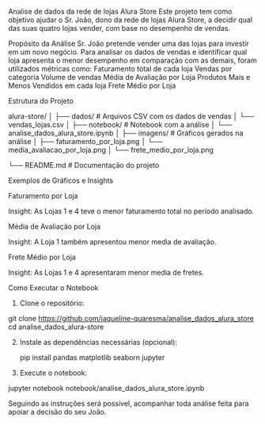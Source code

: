 Analise de dados da rede de lojas Alura Store
Este projeto tem como objetivo ajudar o Sr. João, dono da rede de lojas Alura Store, a decidir qual das suas quatro lojas vender, com base no desempenho de vendas.

Propósito da Análise
Sr. João pretende vender uma das lojas para investir em um novo negócio. Para analisar os dados de vendas e identificar qual loja apresenta o menor desempenho em comparação com as demais, foram utilizados métricas como:
Faturamento total de cada loja
Vendas por categoria
Volume de vendas 
Média de Avaliação por Loja
Produtos Mais e Menos Vendidos em cada loja
Frete Médio por Loja

Estrutura do Projeto

alura-store/
│
├── dados/                         # Arquivos CSV com os dados de vendas
│   └── vendas_lojas.csv
│
├── notebook/                      # Notebook com a análise
│   └── analise_dados_alura_store.ipynb
│
├── imagens/                       # Gráficos gerados na análise
│   ├── faturamento_por_loja.png
│   └── media_avaliacao_por_loja.png
│   └── frete_medio_por_loja.png

└── README.md                      # Documentação do projeto


Exemplos de Gráficos e Insights

Faturamento por Loja

Insight: As Lojas 1 e 4 teve o menor faturamento total no período analisado.

Média de Avaliação por Loja

Insight: A Loja 1 também apresentou menor media de avaliação.

Frete Médio por Loja

Insight: As Lojas 1 e 4 apresentaram menor media de fretes.


Como Executar o Notebook

1. Clone o repositório:

git clone https://github.com/jaqueline-quaresma/analise_dados_alura_store
cd analise_dados_alura-store

2. Instale as dependências necessárias (opcional):

    pip install pandas matplotlib seaborn jupyter

4. Execute o notebook:

jupyter notebook notebook/analise_dados_alura_store.ipynb

Seguindo as instruções será possível, acompanhar toda análise feita para apoiar a decisão do seu João.

   







